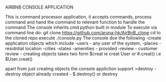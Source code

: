AIRBNB CONSOLE APPLICATION

This is command processor application, it accepts commands, process command and hand the command
to relevant function to handle the command
The console inherits cmd python built in module
To execute via command line
do:
    git clone https://github.com/aruna-hk/AirBnB_clone
    cd to the cloned repo
     execute
        ./console.py
The console doe the following
    -create application objects which include
        -users - any user of the system, 
        -places - residntial location
        -cities
        -states
        -amenities - provided
        -review - customer review
     - creating objects takes two form
        $creat <object> ie creat User
        or
        #<object>.creat() i.e
        $User.creat()

apart from just creating objects the console appliction support
    >destroy <obname> <objid> - destroy object already created
     - $<object-type>.destroy(<object id>) or destroy <object-type> <object id>
     ie
        $user.destroy("uid134") or $destroy User uid134
    > update - update value of existing object
      - update with <key> <value> or <{dictioanry}>
    > all - this display all objects created based on type or all crated
        $all - all objects created
        $all User - all users creatd
        $User.all() - all users

        can be all , all <type>, <type>.all()

    > show - show specific object
        $show <object type> <object id>
        or
        $<object-type>.show(<object id>)

<author><kiptooharon.hk@gmail.com>
